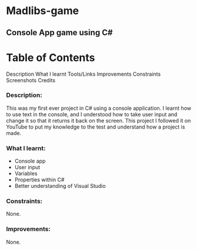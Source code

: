 # Madlibs-game

## Console App game using C#

# Table of Contents
Description
What I learnt
Tools/Links
Improvements
Constraints
Screenshots
Credits


### Description:

This was my first ever project in C# using a console application. I learnt how to use text in the console, and I understood how to take user input and change it so that it returns it back on the screen. This project I followed it on YouTube to put my knowledge to the test and understand how a project is made.

### What I learnt:
- Console app
- User input
- Variables
- Properties within C#
- Better understanding of Visual Studio



### Constraints:

None.

### Improvements:

None.
